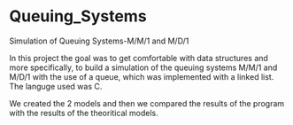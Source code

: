 # Queuing_Systems
Simulation of Queuing Systems-M/M/1 and M/D/1

In this project the goal was to get comfortable with data structures and more specifically, to build a simulation of the queuing systems M/M/1 and Μ/D/1 with the use of a queue, which was implemented with a linked list. The languge used was C.

We created the 2 models and then we compared the results of the program with the results of the theoritical models.
